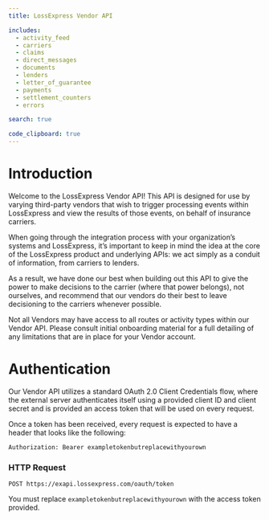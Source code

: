 ```yaml
---
title: LossExpress Vendor API

includes:
  - activity_feed
  - carriers
  - claims
  - direct_messages
  - documents
  - lenders
  - letter_of_guarantee
  - payments
  - settlement_counters
  - errors

search: true

code_clipboard: true
---
```


# Introduction

Welcome to the LossExpress Vendor API! This API is designed for use by varying third-party vendors that wish to trigger processing events within LossExpress and view the results of those events, on behalf of insurance carriers.

When going through the integration process with your organization’s systems and LossExpress, it’s important to keep in mind the idea at the core of the LossExpress product and underlying APIs: we act simply as a conduit of information, from carriers to lenders.

As a result, we have done our best when building out this API to give the power to make decisions to the carrier (where that power belongs), not ourselves, and recommend that our vendors do their best to leave decisioning to the carriers whenever possible.

<aside class="notice">
Not all Vendors may have access to all routes or activity types within our Vendor API. Please consult initial onboarding material for a full detailing of any limitations that are in place for your Vendor account.
</aside>

# Authentication

Our Vendor API utilizes a standard OAuth 2.0 Client Credentials flow, where the external server authenticates itself using a provided client ID and client secret and is provided an access token that will be used on every request.

Once a token has been received, every request is expected to have a header that looks like the following:

`Authorization: Bearer exampletokenbutreplacewithyourown`

### HTTP Request
`POST https://exapi.lossexpress.com/oauth/token`

<aside class="notice">
You must replace <code>exampletokenbutreplacewithyourown</code> with the access token provided.
</aside>
